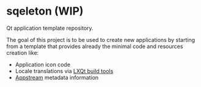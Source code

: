# sqeleton (WIP)

Qt application template repository.

The goal of this project is to be used to create new applications by starting
from a template that provides already the minimal code and resources creation like:

- Application icon code
- Locale translations via [LXQt build tools]
- [Appstream] metadata information


[LXQt build tools]: https://github.com/lxqt/lxqt-build-tools
[Appstream]:        https://freedesktop.org/software/appstream/docs/chap-Quickstart.html
